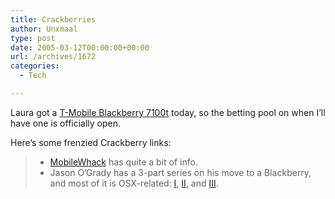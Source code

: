 ```yaml
---
title: Crackberries
author: Unxmaal
type: post
date: 2005-03-12T00:00:00+00:00
url: /archives/1672
categories:
  - Tech

---
```

Laura got a [T-Mobile Blackberry 7100t][1] today, so the betting pool on when I&#8217;ll have one is officially open. 

Here&#8217;s some frenzied Crackberry links:

>   * [MobileWhack][2] has quite a bit of info. 
>   * Jason O&#8217;Grady has a 3-part series on his move to a Blackberry, and most of it is OSX-related: [I][3], [II][4], and [III][5].

 [1]: http://www.t-mobile.com/products/images.asp?phoneid=230789&class=pda
 [2]: http://www.mobilewhack.com/pda/blackberry/
 [3]: http://www.powerpage.org/cgi-bin/WebObjects/powerpage.woa/wa/story?newsID=13420
 [4]: http://www.powerpage.org/cgi-bin/WebObjects/powerpage.woa/wa/story?newsID=13430
 [5]: http://www.powerpage.org/cgi-bin/WebObjects/powerpage.woa/wa/story?newsID=13431